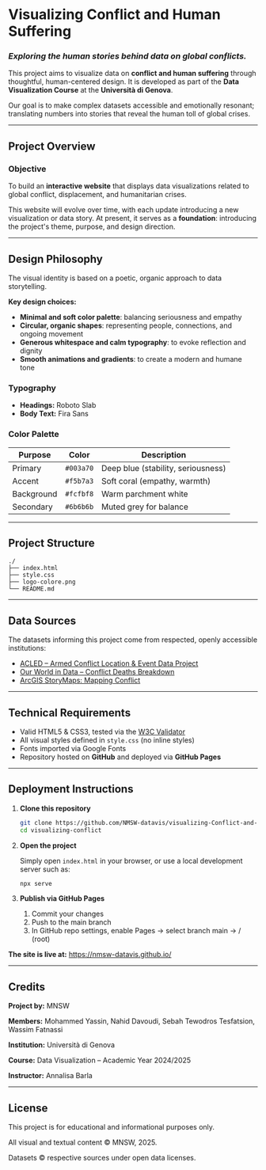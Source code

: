 # Visualizing Conflict and Human Suffering

### *Exploring the human stories behind data on global conflicts.*

This project aims to visualize data on **conflict and human suffering** through thoughtful, human-centered design. It is developed as part of the **Data Visualization Course** at the **Università di Genova**.

Our goal is to make complex datasets accessible and emotionally resonant; translating numbers into stories that reveal the human toll of global crises.

---

## Project Overview

### Objective
To build an **interactive website** that displays data visualizations related to global conflict, displacement, and humanitarian crises.

This website will evolve over time, with each update introducing a new visualization or data story. At present, it serves as a **foundation**: introducing the project's theme, purpose, and design direction.

---

## Design Philosophy

The visual identity is based on a poetic, organic approach to data storytelling.

**Key design choices:**
- **Minimal and soft color palette**: balancing seriousness and empathy
- **Circular, organic shapes**: representing people, connections, and ongoing movement
- **Generous whitespace and calm typography**: to evoke reflection and dignity
- **Smooth animations and gradients**: to create a modern and humane tone

### Typography
- **Headings:** Roboto Slab
- **Body Text:** Fira Sans

### Color Palette
| Purpose | Color | Description |
|----------|--------|-------------|
| Primary | `#003a70` | Deep blue (stability, seriousness) |
| Accent | `#f5b7a3` | Soft coral (empathy, warmth) |
| Background | `#fcfbf8` | Warm parchment white |
| Secondary | `#6b6b6b` | Muted grey for balance |

---

## Project Structure

```
./
├── index.html
├── style.css
├── logo-colore.png
└── README.md
```

---

## Data Sources

The datasets informing this project come from respected, openly accessible institutions:

- [ACLED – Armed Conflict Location & Event Data Project](https://acleddata.com/)
- [Our World in Data – Conflict Deaths Breakdown](https://ourworldindata.org/conflict-deaths-breakdown)
- [ArcGIS StoryMaps: Mapping Conflict](https://storymaps.arcgis.com/stories/b12adf1ee3a840b7a23d089050c3bd80)

---

## Technical Requirements

- Valid HTML5 & CSS3, tested via the [W3C Validator](https://validator.w3.org/)
- All visual styles defined in `style.css` (no inline styles)
- Fonts imported via Google Fonts
- Repository hosted on **GitHub** and deployed via **GitHub Pages**

---

## Deployment Instructions

1. **Clone this repository**
   ```bash
   git clone https://github.com/NMSW-datavis/visualizing-Conflict-and-Human-Suffering-through-Data.git
   cd visualizing-conflict
   ```

2. **Open the project**

   Simply open `index.html` in your browser, or use a local development server such as:
   ```bash
   npx serve
   ```

3. **Publish via GitHub Pages**

   1. Commit your changes
   2. Push to the main branch
   3. In GitHub repo settings, enable Pages → select branch main → / (root)

**The site is live at:** https://nmsw-datavis.github.io/

---

## Credits

**Project by:** MNSW

**Members:** Mohammed Yassin, Nahid Davoudi, Sebah Tewodros Tesfatsion, Wassim Fatnassi

**Institution:** Università di Genova

**Course:** Data Visualization – Academic Year 2024/2025

**Instructor:** Annalisa Barla

---

## License

This project is for educational and informational purposes only.

All visual and textual content © MNSW, 2025.

Datasets © respective sources under open data licenses.